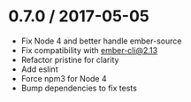 0.7.0 / 2017-05-05
==================

  * Fix Node 4 and better handle ember-source
  * Fix compatibility with ember-cli@2.13
  * Refactor pristine for clarity
  * Add eslint
  * Force npm3 for Node 4
  * Bump dependencies to fix tests
